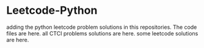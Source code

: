 # Leetcode-Python
adding the python leetcode problem solutions in this repositories. 
The code files are here.
all CTCI problems solutions are here.
some leetcode solutions are here.



















































































































































































































































